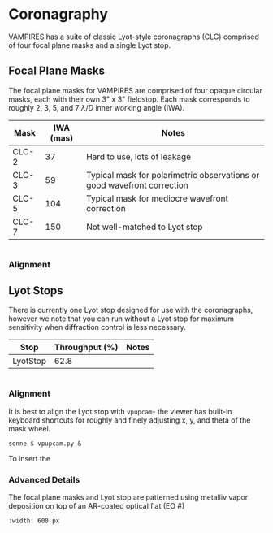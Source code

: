 # Coronagraphy

VAMPIRES has a suite of classic Lyot-style coronagraphs (CLC) comprised of four focal plane masks and a single Lyot stop.

## Focal Plane Masks

The focal plane masks for VAMPIRES are comprised of four opaque circular masks, each with their own 3" x 3" fieldstop. Each mask corresponds to roughly 2, 3, 5, and 7 $\lambda/D$ inner working angle (IWA).

| Mask | IWA (mas) | Notes |
| - | - | - |
| CLC-2 | 37 | Hard to use, lots of leakage |
| CLC-3 | 59 | Typical mask for polarimetric observations or good wavefront correction |
| CLC-5 | 104 | Typical mask for mediocre wavefront correction |
| CLC-7 | 150 | Not well-matched to Lyot stop |

```{image} 20230913_vampires_iwa.png
```

### Alignment

## Lyot Stops

There is currently one Lyot stop designed for use with the coronagraphs, however we note that you can run without a Lyot stop for maximum sensitivity when diffraction control is less necessary.

| Stop | Throughput (%) | Notes |
| - | - | - |
| LyotStop | 62.8 | |

```{image} lyotstop.png
```

### Alignment

It is best to align the Lyot stop with `vpupcam`- the viewer has built-in keyboard shortcuts for roughly and finely adjusting x, y, and theta of the mask wheel.

```
sonne $ vpupcam.py &
```
To insert the 

### Advanced Details

The focal plane masks and Lyot stop are patterned using metalliv vapor deposition on top of an AR-coated optical flat (EO #)

```{image} focal_plane_masks.jpeg
:width: 600 px
```


